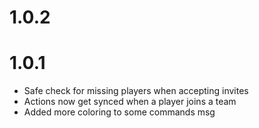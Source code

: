 # 1.0.2


# 1.0.1
+ Safe check for missing players when accepting invites
+ Actions now get synced when a player joins a team
+ Added more coloring to some commands msg